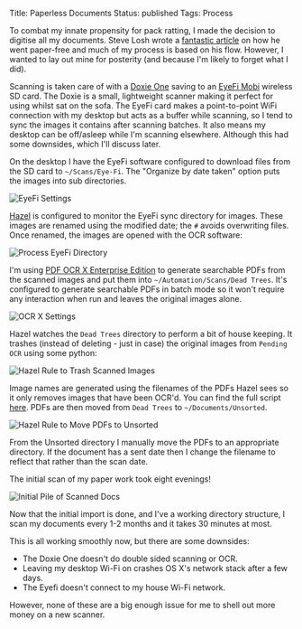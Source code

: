 Title: Paperless Documents
Status: published
Tags: Process

To combat my innate propensity for pack ratting, I made the decision to digitise all my documents.
Steve Losh wrote a [fantastic article][1] on how he went paper-free and much of my process is based on his flow.
However, I wanted to lay out mine for posterity (and because I'm likely to forget what I did).

Scanning is taken care of with a [Doxie One][2] saving to an [EyeFi Mobi][3] wireless SD card.
The Doxie is a small, lightweight scanner making it perfect for using whilst sat on the sofa.
The EyeFi card makes a point-to-point WiFi connection with my desktop but acts as a buffer while scanning, so I tend to sync the images it contains after scanning batches.
It also means my desktop can be off/asleep while I'm scanning elsewhere.
Although this had some downsides, which I'll discuss later.

On the desktop I have the EyeFi software configured to download files from the SD card to `~/Scans/Eye-Fi`.
The "Organize by date taken" option puts the images into sub directories.

![EyeFi Settings](/images/eyefi-settings.png)

[Hazel][4] is configured to monitor the EyeFi sync directory for images.
These images are renamed using the modified date; the `#` avoids overwriting files.
Once renamed, the images are opened with the OCR software:

![Process EyeFi Directory](/images/hazel-eyefi-rules.png)

I'm using [PDF OCR X Enterprise Edition][5] to generate searchable PDFs from the scanned images and put them into `~/Automation/Scans/Dead Trees`.
It's configured to generate searchable PDFs in batch mode so it won't require any interaction when run and leaves the original images alone.

![OCR X Settings](/images/ocrx-settings.png)

Hazel watches the `Dead Trees` directory to perform a bit of house keeping.
It trashes (instead of deleting - just in case) the original images from `Pending OCR` using some python:

![Hazel Rule to Trash Scanned Images](/images/hazel-trash-script.png)

Image names are generated using the filenames of the PDFs Hazel sees so it only removes images that have been OCR'd.
You can find the full script [here][6].
PDFs are then moved from `Dead Trees` to `~/Documents/Unsorted`.

![Hazel Rule to Move PDFs to Unsorted](/images/hazel-move-to-unsorted.png)

From the Unsorted directory I manually move the PDFs to an appropriate directory.
If the document has a sent date then I change the filename to reflect that rather than the scan date.

The initial scan of my paper work took eight evenings!

![Initial Pile of Scanned Docs](/images/pile-of-scanned-docs.jpg)

Now that the initial import is done, and I've a working directory structure, I scan my documents every 1-2 months and it takes 30 minutes at most.

This is all working smoothly now, but there are some downsides:

* The Doxie One doesn't do double sided scanning or OCR.
* Leaving my desktop Wi-Fi on crashes OS X's network stack after a few days.
* The Eyefi doesn't connect to my house Wi-Fi network.

However, none of these are a big enough issue for me to shell out more money on a new scanner.

[1]: http://stevelosh.com/blog/2011/05/paper-free/
[2]: http://www.getdoxie.com/product/one/
[3]: http://www.amazon.co.uk/gp/product/B00FG8PPXI
[4]: https://www.noodlesoft.com/hazel.php
[5]: http://solutions.weblite.ca/pdfocrx/
[6]: https://gist.github.com/ghickman/decca82fb0e67d7e6e65
